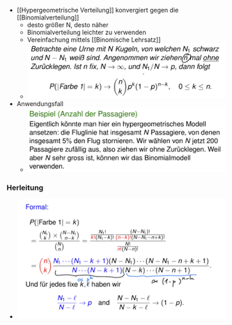 + [[Hypergeometrische Verteilung]] konvergiert gegen die [[Binomialverteilung]]
	+ desto größer N, desto näher
	+ Binomialverteilung leichter zu verwenden
	+ Vereinfachung mittels [[Binomische Lehrsatz]]
	+ ![](../../../z_images/Pasted%20image%2020221005132600.png)
+ Anwendungsfall
	+ ![](../../../z_images/Pasted%20image%2020221005133749.png)

### Herleitung
+ ![](../../../z_images/Pasted%20image%2020221005132456.png)

